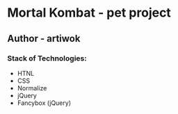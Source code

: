 # Mortal Kombat - pet project
## Author - artiwok
### Stack of Technologies:
- HTNL
- CSS
- Normalize
- jQuery
- Fancybox (jQuery)
